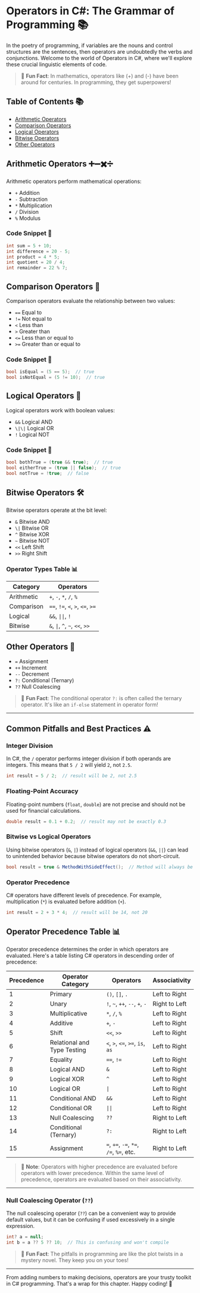 # Operators in C#: The Grammar of Programming 📚

In the poetry of programming, if variables are the nouns and control structures are the sentences, then operators are undoubtedly the verbs and conjunctions. Welcome to the world of Operators in C#, where we'll explore these crucial linguistic elements of code.

> 🌟 **Fun Fact**: In mathematics, operators like \(+\) and \(-\) have been around for centuries. In programming, they get superpowers!

## Table of Contents 📚

- [Arithmetic Operators](#arithmetic-operators)
- [Comparison Operators](#comparison-operators)
- [Logical Operators](#logical-operators)
- [Bitwise Operators](#bitwise-operators)
- [Other Operators](#other-operators)

## Arithmetic Operators ➕➖✖️➗

Arithmetic operators perform mathematical operations:

- `+` Addition
- `-` Subtraction
- `*` Multiplication
- `/` Division
- `%` Modulus

### Code Snippet 📜

```csharp
int sum = 5 + 10;
int difference = 20 - 5;
int product = 4 * 5;
int quotient = 20 / 4;
int remainder = 22 % 7;
```

## Comparison Operators 👀

Comparison operators evaluate the relationship between two values:

- `==` Equal to
- `!=` Not equal to
- `<` Less than
- `>` Greater than
- `<=` Less than or equal to
- `>=` Greater than or equal to

### Code Snippet 📜

```csharp
bool isEqual = (5 == 5);  // true
bool isNotEqual = (5 != 10);  // true
```

## Logical Operators 🧠

Logical operators work with boolean values:

- `&&` Logical AND
- `\|\|` Logical OR
- `!` Logical NOT

### Code Snippet 📜

```csharp
bool bothTrue = (true && true);  // true
bool eitherTrue = (true || false);  // true
bool notTrue = !true;  // false
```

## Bitwise Operators 🛠️

Bitwise operators operate at the bit level:

- `&` Bitwise AND
- `\|` Bitwise OR
- `^` Bitwise XOR
- `~` Bitwise NOT
- `<<` Left Shift
- `>>` Right Shift

### Operator Types Table 📊

| Category            | Operators                               |
|---------------------|-----------------------------------------|
| Arithmetic          | `+`, `-`, `*`, `/`, `%`                 |
| Comparison          | `==`, `!=`, `<`, `>`, `<=`, `>=`        |
| Logical             | `&&`, `\|\|`, `!`                        |
| Bitwise             | `&`, `\|`, `^`, `~`, `<<`, `>>`          |

## Other Operators 🌟

- `=` Assignment
- `++` Increment
- `--` Decrement
- `?:` Conditional (Ternary)
- `??` Null Coalescing

> 🌟 **Fun Fact**: The conditional operator `?:` is often called the ternary operator. It's like an `if-else` statement in operator form!

---


## Common Pitfalls and Best Practices ⚠️

### Integer Division

In C#, the `/` operator performs integer division if both operands are integers. This means that `5 / 2` will yield `2`, not `2.5`.

```csharp
int result = 5 / 2;  // result will be 2, not 2.5
```

### Floating-Point Accuracy

Floating-point numbers (`float`, `double`) are not precise and should not be used for financial calculations.

```csharp
double result = 0.1 + 0.2;  // result may not be exactly 0.3
```

### Bitwise vs Logical Operators

Using bitwise operators (`&`, `|`) instead of logical operators (`&&`, `||`) can lead to unintended behavior because bitwise operators do not short-circuit.

```csharp
bool result = true & MethodWithSideEffect();  // Method will always be called
```

### Operator Precedence

C# operators have different levels of precedence. For example, multiplication (`*`) is evaluated before addition (`+`). 

```csharp
int result = 2 + 3 * 4;  // result will be 14, not 20
```
## Operator Precedence Table 📊

Operator precedence determines the order in which operators are evaluated. Here's a table listing C# operators in descending order of precedence:

| Precedence | Operator Category       | Operators                                | Associativity |
|------------|-------------------------|------------------------------------------|---------------|
| 1          | Primary                 | `()`, `[]`, `.`                          | Left to Right |
| 2          | Unary                   | `!`, `~`, `++`, `--`, `+`, `-`           | Right to Left |
| 3          | Multiplicative          | `*`, `/`, `%`                            | Left to Right |
| 4          | Additive                | `+`, `-`                                 | Left to Right |
| 5          | Shift                   | `<<`, `>>`                               | Left to Right |
| 6          | Relational and Type Testing | `<`, `>`, `<=`, `>=`, `is`, `as`      | Left to Right |
| 7          | Equality                | `==`, `!=`                               | Left to Right |
| 8          | Logical AND             | `&`                                      | Left to Right |
| 9          | Logical XOR             | `^`                                      | Left to Right |
| 10         | Logical OR              | `\|`                                     | Left to Right |
| 11         | Conditional AND         | `&&`                                     | Left to Right |
| 12         | Conditional OR          | `\|\|`                                   | Left to Right |
| 13         | Null Coalescing         | `??`                                     | Right to Left |
| 14         | Conditional (Ternary)   | `?:`                                     | Right to Left |
| 15         | Assignment              | `=`, `+=`, `-=`, `*=`, `/=`, `%=`, etc.  | Right to Left |

> 🌟 **Note**: Operators with higher precedence are evaluated before operators with lower precedence. Within the same level of precedence, operators are evaluated based on their associativity.

---
### Null Coalescing Operator (`??`)

The null coalescing operator (`??`) can be a convenient way to provide default values, but it can be confusing if used excessively in a single expression.

```csharp
int? a = null;
int b = a ?? 5 ?? 10;  // This is confusing and won't compile
```

> 🌟 **Fun Fact**: The pitfalls in programming are like the plot twists in a mystery novel. They keep you on your toes!

---

From adding numbers to making decisions, operators are your trusty toolkit in C# programming. That's a wrap for this chapter. Happy coding! 🎉
